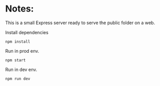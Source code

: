# Notes:
This is a small Express server ready to serve the public folder on a web.

Install dependencies
```
npm install
```

Run in prod env.
```
npm start
```

Run in dev env.
```
npm run dev
```
